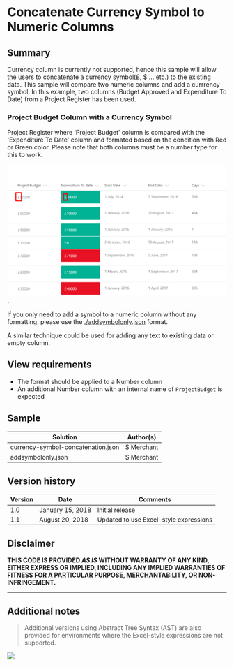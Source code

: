 # Concatenate Currency Symbol to Numeric Columns

## Summary
Currency column is currently not supported, hence this sample will allow the users to concatenate a currency symbol(£, $ ... etc.) to the existing data.  This sample will compare two numeric columns and add a currrency symbol. In this example, two columns (Budget Approved and Expenditure To Date) from a  Project Register has been used.


### Project Budget Column with a Currency Symbol
Project Register where ‘Project Budget’ column is compared with the 'Expenditure To Date' column and formated based on the condition with Red or Green color. Please note that both columns must be a number type for this to work.

![screenshot of sample](./budgetcolumnformating.png).  

If you only need to add a symbol to a numeric column without any formatting, please use the [./addsymbolonly.json](addsymbolonly.json) format.

A similar technique could be used for adding any text to existing data or empty column. 

## View requirements
- The format should be applied to a Number column
- An additional Number column with an internal name of `ProjectBudget` is expected

## Sample

Solution|Author(s)
--------|---------
currency-symbol-concatenation.json | S Merchant
addsymbolonly.json | S Merchant

## Version history

Version|Date|Comments
-------|----|--------
1.0|January 15, 2018|Initial release
1.1|August 20, 2018|Updated to use Excel-style expressions

## Disclaimer
**THIS CODE IS PROVIDED *AS IS* WITHOUT WARRANTY OF ANY KIND, EITHER EXPRESS OR IMPLIED, INCLUDING ANY IMPLIED WARRANTIES OF FITNESS FOR A PARTICULAR PURPOSE, MERCHANTABILITY, OR NON-INFRINGEMENT.**

---

## Additional notes

> Additional versions using Abstract Tree Syntax (AST) are also provided for environments where the Excel-style expressions are not supported.

<img src="https://telemetry.sharepointpnp.com/sp-dev-list-formatting/column-samples/currency-symbol-concatenation" />